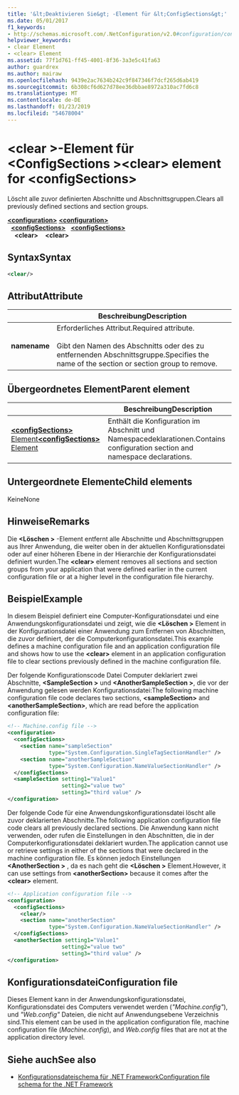 ```yaml
---
title: '&lt;Deaktivieren Sie&gt; -Element für &lt;ConfigSections&gt;'
ms.date: 05/01/2017
f1_keywords:
- http://schemas.microsoft.com/.NetConfiguration/v2.0#configuration/configSections/clear
helpviewer_keywords:
- clear Element
- <clear> Element
ms.assetid: 77f1d761-ff45-4001-8f36-3a3e5c41fa63
author: guardrex
ms.author: mairaw
ms.openlocfilehash: 9439e2ac7634b242c9f847346f7dcf265d6ab419
ms.sourcegitcommit: 6b308cf6d627d78ee36dbbae8972a310ac7fd6c8
ms.translationtype: MT
ms.contentlocale: de-DE
ms.lasthandoff: 01/23/2019
ms.locfileid: "54678004"
---
```

# <a name="clear-element-for-configsections"></a><span data-ttu-id="dedd6-102">\<clear >-Element für \<ConfigSections ></span><span class="sxs-lookup"><span data-stu-id="dedd6-102">\<clear> element for \<configSections></span></span>

<span data-ttu-id="dedd6-103">Löscht alle zuvor definierten Abschnitte und Abschnittsgruppen.</span><span class="sxs-lookup"><span data-stu-id="dedd6-103">Clears all previously defined sections and section groups.</span></span>

<span data-ttu-id="dedd6-104">[**\<configuration>**](~/docs/framework/configure-apps/file-schema/configuration-element.md) </span><span class="sxs-lookup"><span data-stu-id="dedd6-104">[**\<configuration>**](~/docs/framework/configure-apps/file-schema/configuration-element.md) </span></span>  
<span data-ttu-id="dedd6-105">&nbsp;&nbsp;[**\<configSections>**](~/docs/framework/configure-apps/file-schema/configsections-element-for-configuration.md) </span><span class="sxs-lookup"><span data-stu-id="dedd6-105">&nbsp;&nbsp;[**\<configSections>**](~/docs/framework/configure-apps/file-schema/configsections-element-for-configuration.md) </span></span>  
<span data-ttu-id="dedd6-106">&nbsp;&nbsp;&nbsp;&nbsp;**\<clear>**</span><span class="sxs-lookup"><span data-stu-id="dedd6-106">&nbsp;&nbsp;&nbsp;&nbsp;**\<clear>**</span></span>

## <a name="syntax"></a><span data-ttu-id="dedd6-107">Syntax</span><span class="sxs-lookup"><span data-stu-id="dedd6-107">Syntax</span></span>

```xml
<clear/>
```

## <a name="attribute"></a><span data-ttu-id="dedd6-108">Attribut</span><span class="sxs-lookup"><span data-stu-id="dedd6-108">Attribute</span></span>

|           | <span data-ttu-id="dedd6-109">Beschreibung</span><span class="sxs-lookup"><span data-stu-id="dedd6-109">Description</span></span> |
| --------- | ----------- |
| <span data-ttu-id="dedd6-110">**name**</span><span class="sxs-lookup"><span data-stu-id="dedd6-110">**name**</span></span>  | <span data-ttu-id="dedd6-111">Erforderliches Attribut.</span><span class="sxs-lookup"><span data-stu-id="dedd6-111">Required attribute.</span></span><br><br><span data-ttu-id="dedd6-112">Gibt den Namen des Abschnitts oder des zu entfernenden Abschnittsgruppe.</span><span class="sxs-lookup"><span data-stu-id="dedd6-112">Specifies the name of the section or section group to remove.</span></span> |

## <a name="parent-element"></a><span data-ttu-id="dedd6-113">Übergeordnetes Element</span><span class="sxs-lookup"><span data-stu-id="dedd6-113">Parent element</span></span>

|     | <span data-ttu-id="dedd6-114">Beschreibung</span><span class="sxs-lookup"><span data-stu-id="dedd6-114">Description</span></span> |
| --- | ----------- |
| [<span data-ttu-id="dedd6-115">**\<configSections>** Element</span><span class="sxs-lookup"><span data-stu-id="dedd6-115">**\<configSections>** Element</span></span>](~/docs/framework/configure-apps/file-schema/configsections-element-for-configuration.md) | <span data-ttu-id="dedd6-116">Enthält die Konfiguration im Abschnitt und Namespacedeklarationen.</span><span class="sxs-lookup"><span data-stu-id="dedd6-116">Contains configuration section and namespace declarations.</span></span> |

## <a name="child-elements"></a><span data-ttu-id="dedd6-117">Untergeordnete Elemente</span><span class="sxs-lookup"><span data-stu-id="dedd6-117">Child elements</span></span>

<span data-ttu-id="dedd6-118">Keine</span><span class="sxs-lookup"><span data-stu-id="dedd6-118">None</span></span>

## <a name="remarks"></a><span data-ttu-id="dedd6-119">Hinweise</span><span class="sxs-lookup"><span data-stu-id="dedd6-119">Remarks</span></span>

<span data-ttu-id="dedd6-120">Die  **\<Löschen >** -Element entfernt alle Abschnitte und Abschnittsgruppen aus Ihrer Anwendung, die weiter oben in der aktuellen Konfigurationsdatei oder auf einer höheren Ebene in der Hierarchie der Konfigurationsdatei definiert wurden.</span><span class="sxs-lookup"><span data-stu-id="dedd6-120">The **\<clear>** element removes all sections and section groups from your application that were defined earlier in the current configuration file or at a higher level in the configuration file hierarchy.</span></span>

## <a name="example"></a><span data-ttu-id="dedd6-121">Beispiel</span><span class="sxs-lookup"><span data-stu-id="dedd6-121">Example</span></span>

<span data-ttu-id="dedd6-122">In diesem Beispiel definiert eine Computer-Konfigurationsdatei und eine Anwendungskonfigurationsdatei und zeigt, wie die  **\<Löschen >** Element in der Konfigurationsdatei einer Anwendung zum Entfernen von Abschnitten, die zuvor definiert, der die Computerkonfigurationsdatei.</span><span class="sxs-lookup"><span data-stu-id="dedd6-122">This example defines a machine configuration file and an application configuration file and shows how to use the **\<clear>** element in an application configuration file to clear sections previously defined in the machine configuration file.</span></span>

<span data-ttu-id="dedd6-123">Der folgende Konfigurationscode Datei Computer deklariert zwei Abschnitte,  **\<SampleSection >** und  **\<AnotherSampleSection >**, die vor der Anwendung gelesen werden Konfigurationsdatei:</span><span class="sxs-lookup"><span data-stu-id="dedd6-123">The following machine configuration file code declares two sections, **\<sampleSection>** and **\<anotherSampleSection>**, which are read before the application configuration file:</span></span>

```xml
<!-- Machine.config file -->
<configuration>
  <configSections>
    <section name="sampleSection"
             type="System.Configuration.SingleTagSectionHandler" />
    <section name="anotherSampleSection"
             type="System.Configuration.NameValueSectionHandler" />
  </configSections>
  <sampleSection setting1="Value1" 
                 setting2="value two" 
                 setting3="third value" />
</configuration>
```

<span data-ttu-id="dedd6-124">Der folgende Code für eine Anwendungskonfigurationsdatei löscht alle zuvor deklarierten Abschnitte.</span><span class="sxs-lookup"><span data-stu-id="dedd6-124">The following application configuration file code clears all previously declared sections.</span></span> <span data-ttu-id="dedd6-125">Die Anwendung kann nicht verwenden, oder rufen die Einstellungen in den Abschnitten, die in der Computerkonfigurationsdatei deklariert wurden.</span><span class="sxs-lookup"><span data-stu-id="dedd6-125">The application cannot use or retrieve settings in either of the sections that were declared in the machine configuration file.</span></span> <span data-ttu-id="dedd6-126">Es können jedoch Einstellungen  **\<AnotherSection >** , da es nach geht die  **\<Löschen >** Element.</span><span class="sxs-lookup"><span data-stu-id="dedd6-126">However, it can use settings from **\<anotherSection>** because it comes after the **\<clear>** element.</span></span>

```xml
<!-- Application configuration file -->
<configuration>
  <configSections>
    <clear/>
    <section name="anotherSection"
             type="System.Configuration.NameValueSectionHandler" />
  </configSections>
  <anotherSection setting1="Value1" 
                 setting2="value two" 
                 setting3="third value" />
</configuration>
```

## <a name="configuration-file"></a><span data-ttu-id="dedd6-127">Konfigurationsdatei</span><span class="sxs-lookup"><span data-stu-id="dedd6-127">Configuration file</span></span>

<span data-ttu-id="dedd6-128">Dieses Element kann in der Anwendungskonfigurationsdatei, Konfigurationsdatei des Computers verwendet werden (*"Machine.config"*), und *"Web.config"* Dateien, die nicht auf Anwendungsebene Verzeichnis sind.</span><span class="sxs-lookup"><span data-stu-id="dedd6-128">This element can be used in the application configuration file, machine configuration file (*Machine.config*), and *Web.config* files that are not at the application directory level.</span></span>

## <a name="see-also"></a><span data-ttu-id="dedd6-129">Siehe auch</span><span class="sxs-lookup"><span data-stu-id="dedd6-129">See also</span></span>

- [<span data-ttu-id="dedd6-130">Konfigurationsdateischema für .NET Framework</span><span class="sxs-lookup"><span data-stu-id="dedd6-130">Configuration file schema for the .NET Framework</span></span>](~/docs/framework/configure-apps/file-schema/index.md)
